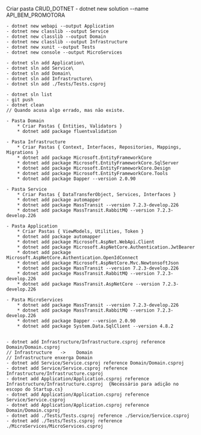 Criar pasta CRUD_DOTNET
    - dotnet new solution --name API_BEM_PROMOTORA

    - dotnet new webapi --output Application
    - dotnet new classlib --output Service
    - dotnet new classlib --output Domain
    - dotnet new classlib --output Infrastructure
    - dotnet new xunit --output Tests
    - dotnet new console --output MicroServices

    - dotnet sln add Application\
    - dotnet sln add Service\
    - dotnet sln add Domain\
    - dotnet sln add Infrastructure\
    - dotnet sln add ./Tests/Tests.csproj

    - dotnet sln list
    - git push
    - dotnet clean
    // Quando acusa algo errado, mas não existe.

    - Pasta Domain
        * Criar Pastas { Entities, Validators }
        * dotnet add package fluentvalidation

    - Pasta Infrastructure
        * Criar Pastas { Context, Interfaces, Repositories, Mappings, Migrations }
        * dotnet add package Microsoft.EntityFrameworkCore
        * dotnet add package Microsoft.EntityFrameworkCore.SqlServer
        * dotnet add package Microsoft.EntityFrameworkCore.Design
        * dotnet add package Microsoft.EntityFrameworkCore.Tools
        * dotnet add package Dapper --version 2.0.90

    - Pasta Service
        * Criar Pastas { DataTransferObject, Services, Interfaces }
        * dotnet add package automapper
        * dotnet add package MassTransit --version 7.2.3-develop.226
        * dotnet add package MassTransit.RabbitMQ --version 7.2.3-develop.226

    - Pasta Application
        * Criar Pastas { ViewModels, Utilities, Token }
        * dotnet add package automapper
        * dotnet add package Microsoft.AspNet.WebApi.Client
        * dotnet add package Microsoft.AspNetCore.Authentication.JwtBearer
        * dotnet add package Microsoft.AspNetCore.Authentication.OpenIdConnect
        * dotnet add package Microsoft.AspNetCore.Mvc.NewtonsoftJson
        * dotnet add package MassTransit --version 7.2.3-develop.226
        * dotnet add package MassTransit.RabbitMQ --version 7.2.3-develop.226
        * dotnet add package MassTransit.AspNetCore --version 7.2.3-develop.226

    - Pasta MicroServices
        * dotnet add package MassTransit --version 7.2.3-develop.226
        * dotnet add package MassTransit.RabbitMQ --version 7.2.3-develop.226
        * dotnet add package Dapper --version 2.0.90
        * dotnet add package System.Data.SqlClient --version 4.8.2
    

    - dotnet add Infrastructure/Infrastructure.csproj reference Domain/Domain.csproj
    // Infrastructure   ->    Domain
    // Infrastructure enxerga Domain
    - dotnet add Service/Service.csproj reference Domain/Domain.csproj
    - dotnet add Service/Service.csproj reference Infrastructure/Infrastructure.csproj
    - dotnet add Application/Application.csproj reference Infrastructure/Infrastructure.csproj  {Necessário para adição no escopo do Startup.cs}
    - dotnet add Application/Application.csproj reference Service/Service.csproj
    - dotnet add Application/Application.csproj reference Domain/Domain.csproj
    - dotnet add ./Tests/Tests.csproj reference ./Service/Service.csproj
    - dotnet add ./Tests/Tests.csproj reference ./MicroServices/MicroServices.csproj